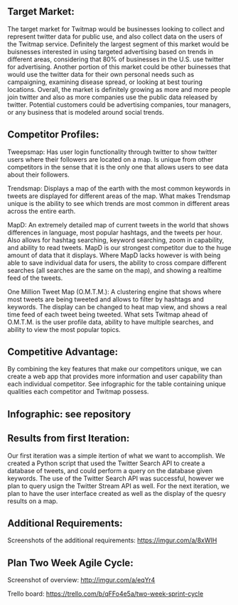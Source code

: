 ## Target Market:
The target market for Twitmap would be businesses looking to collect and represent twitter data for public use, and also collect data on the users of the Twitmap service. Definitely the largest segment of this market would be buisnesses interested in using targeted advertising based on trends in different areas, considering that 80% of businesses in the U.S. use twitter for advertising. Another portion of this market could be other buinesses that would use the twitter data for their own personal needs such as campaigning, examining disease spread, or looking at best touring locations. Overall, the market is definitely growing as more and more people join twitter and also as more companies use the public data released by twitter. Potential customers could be advertising companies, tour managers, or any business that is modeled around social trends.

## Competitor Profiles:
Tweepsmap: Has user login functionality through twitter to show twitter users where their followers are located on a map. Is unique 
          from other competitors in the sense that it is the only one that allows users to see data about their followers.   
          
Trendsmap: Displays a map of the earth with the most common keywords in tweets are displayed for different areas of the map. What 
          makes Trendsmap unique is the ability to see which trends are most common in different areas across the entire earth. 
          
MapD: An extremely detailed map of current tweets in the world that shows differences in language, most popular hashtags, and the
tweets per hour. Also allows for hashtag searching, keyword searching, zoom in capability, and ability to read tweets. MapD is  our strongest competitor due to the huge amount of data that it displays. Where MapD lacks however is with being able to save
individual data for users, the ability to cross compare different searches (all searches are the same on the map), and showing a realtime feed of the tweets.
          
One Million Tweet Map (O.M.T.M.): A clustering engine that shows where most tweets are being tweeted and allows to filter by hashtags     and keywords. The display can be changed to heat map view, and shows a real time feed of each tweet being tweeted. What sets Twitmap
    ahead of O.M.T.M. is the user profile data, ability to have multiple searches, and ability to view the most popular topics. 

## Competitive Advantage:
By combining the key features that make our competitors unique, we can create a web app that provides more information and user capability than each individual competitor.  See infographic for the table containing unique qualities each competitor and Twitmap possess.
## Infographic: see repository

## Results from first Iteration:
Our first iteration was a simple itertion of what we want to accomplish. We created a Python script that used the Twitter Search API to create a database of tweets, and could perform a query on the database given keywords. The use of the Twitter Search API was successful, however we plan to query usign the Twitter Stream API as well. For the next iteration, we plan to have the user interface created as well as the display of the quesry results on a map.

## Additional Requirements:

Screenshots of the additional requirements: https://imgur.com/a/8xWIH

## Plan Two Week Agile Cycle:

Screenshot of overview: http://imgur.com/a/eqYr4

Trello board: https://trello.com/b/qFFo4e5a/two-week-sprint-cycle
